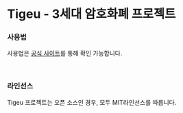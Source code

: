 # Tigeu - 3세대 암호화폐 프로젝트

### 사용법

사용법은 [공식 사이트](http://tigeu.net)를 통해 확인 가능합니다.

<br/>

### 라인선스

Tigeu 프로젝트는 오픈 소스인 경우, 모두 MIT라인선스를 따릅니다.
